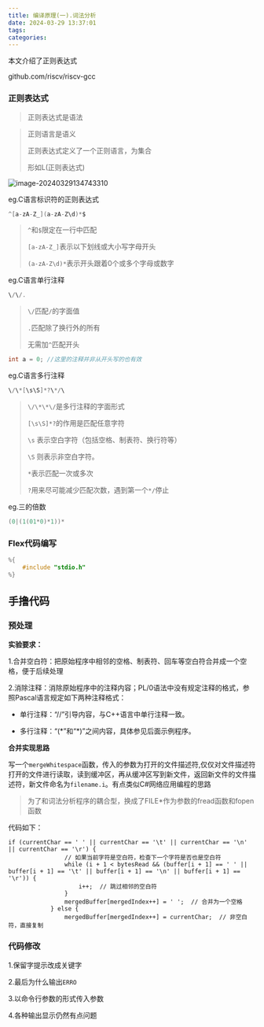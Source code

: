 ```yaml
---
title: 编译原理(一).词法分析
date: 2024-03-29 13:37:01
tags:
categories:
---
```


本文介绍了正则表达式

<!--more-->

github.com/riscv/riscv-gcc

### 正则表达式

> 正则表达式是语法

>  正则语言是语义
>
> 正则表达式定义了一个正则语言，为集合
>
> 形如L(正则表达式)

![image-20240329134743310](../../../../Pictures/Blog/编译原理-一-词法分析/image-20240329134743310.png)

eg.C语言标识符的正则表达式

```c
^[a-zA-Z_](a-zA-Z\d)*$
```

> `^`和`$`限定在一行中匹配
>
> `[a-zA-Z_]`表示以下划线或大小写字母开头
>
> `(a-zA-Z\d)*`表示开头跟着0个或多个字母或数字

eg.C语言单行注释

```c
\/\/.
```

> `\/`匹配`/`的字面值
>
> `.`匹配除了换行外的所有
>
> 无需加`^`匹配开头

```c
int a = 0; //这里的注释并非从开头写的也有效
```

eg.C语言多行注释

```c
\/\*[\s\S]*?\*/\
```

> `\/\*\*\/`是多行注释的字面形式
>
> `[\s\S]*?`的作用是匹配任意字符
>
> `\s` 表示空白字符（包括空格、制表符、换行符等）
>
> `\S` 则表示非空白字符。
>
> `*`表示匹配一次或多次
>
> `?`用来尽可能减少匹配次数，遇到第一个`*/`停止

eg.三的倍数

```c
(0|(1(01*0)*1))*
```

### Flex代码编写

```c
%{
    #include "stdio.h"
%}


```

## 手撸代码

### 预处理

**实验要求：**

1.合并空白符：把原始程序中相邻的空格、制表符、回车等空白符合并成一个空格，便于后续处理

2.消除注释：消除原始程序中的注释内容；PL/0语法中没有规定注释的格式，参照Pascal语言规定如下两种注释格式：

-  单行注释：“//”引导内容，与C++语言中单行注释一致。

- 多行注释：“(\*”和“\*)”之间内容，具体参见后面示例程序。

**合并实现思路**

写一个`mergeWhitespace`函数，传入的参数为打开的文件描述符,仅仅对文件描述符打开的文件进行读取，读到缓冲区，再从缓冲区写到新文件，返回新文件的文件描述符，新文件命名为`filename.i`。有点类似C#网络应用编程的思路

> 为了和词法分析程序的耦合型，换成了FILE*作为参数的fread函数和fopen函数

代码如下：

```
if (currentChar == ' ' || currentChar == '\t' || currentChar == '\n' || currentChar == '\r') {
                // 如果当前字符是空白符，检查下一个字符是否也是空白符
                while (i + 1 < bytesRead && (buffer[i + 1] == ' ' || buffer[i + 1] == '\t' || buffer[i + 1] == '\n' || buffer[i + 1] == '\r')) {
                    i++;  // 跳过相邻的空白符
                }
                mergedBuffer[mergedIndex++] = ' ';  // 合并为一个空格
            } else {
                mergedBuffer[mergedIndex++] = currentChar;  // 非空白符，直接复制
```





### 代码修改

1.保留字提示改成关键字

2.最后为什么输出`ERRO`

3.以命令行参数的形式传入参数

4.各种输出显示仍然有点问题

